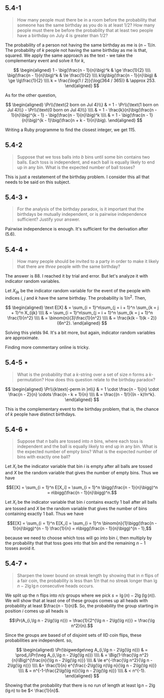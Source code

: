 ## 5.4-1

> How many people must there be in a room before the probability that someone has the same birthday as you do is at least $1 / 2$? How many people must there be before the probability that at least two people have a birthday on July 4 is greater than $1 / 2$?

The probability of a person not having the same birthday as me is $(n - 1) / n$. The probability of $k$ people not having the same birthday as me is that, squared. We apply the same approach as the text - we take the complementary event and solve it for $k$,

$$
\begin{aligned}
        1 - \big(\frac{n - 1}{n}\big)^k & \ge \frac{1}{2} \\\\
            \big(\frac{n - 1}{n}\big)^k & \le \frac{1}{2} \\\\
          k\lg\big(\frac{n - 1}{n}\big) & \ge \lg\frac{1}{2} \\\\
k = \frac{\log(1 / 2)}{\log(364 / 365)} & \approx 253.
\end{aligned}
$$

As for the other question,

$$
\begin{aligned}
\Pr\\{\text{2 born on Jul 4}\\}
    & = 1 - \Pr\\{\text{1 born on Jul 4}\\} - \Pr\\{\text{0 born on Jul 4}\\} \\\\
    & = 1 - \frac{k}{n}\big(\frac{n - 1}{n}\big)^{k - 1} - \big(\frac{n - 1}{n}\big)^k \\\\
    & = 1 - \big(\frac{n - 1}{n}\big)^{k - 1}\big(\frac{n + k - 1}{n}\big).
\end{aligned}
$$

Writing a Ruby programme to find the closest integer, we get $115$.

## 5.4-2

> Suppose that we toss balls into $b$ bins until some bin contains two balls. Each toss is independent, and each ball is equally likely to end up in any bin. What is the expected number of ball tosses?

This is just a restatement of the birthday problem. I consider this all that needs to be said on this subject.

## 5.4-3 $\star$

> For the analysis of the birthday paradox, is it important that the birthdays be mutually independent, or is pairwise independence sufficient? Justify your answer.

Pairwise independence is enough. It's sufficient for the derivation after $\text{(5.6)}$.

## 5.4-4 $\star$

> How many people should be invited to a party in order to make it likely that there are $three$ people with the same birthday?

The answer is $88$. I reached it by trial and error. But let's analyze it with indicator random variables.

Let $X_{ijk}$ be the indicator random variable for the event of the people with indices $i$, $j$ and $k$ have the same birthday. The probability is $1 / n^2$. Then,

$$
\begin{aligned}
\text E[X]
    & = \sum_{i = 1}^n\sum_{j = i + 1}^n \sum_{k = j + 1}^n X_{ijk} \\\\
    & = \sum_{i = 1}^n\sum_{j = i + 1}^n \sum_{k = j + 1}^n \frac{1}{n^2} \\\\
    & = \binom{n}{3}\frac{1}{n^2} \\\\
    & = \frac{k(k - 1)(k - 2)}{6n^2}.
\end{aligned}
$$

Solving this yields $94$. It's a bit more, but again, indicator random variables are approximate.

Finding more commentary online is tricky.

## 5.4-5 $\star$

> What is the probability that a $k$-string over a set of size $n$ forms a $k$-permutation? How does this question relate to the birthday paradox?

$$
\begin{aligned}
\Pr\\{k\text{-perm in }n\\}
    & = 1 \cdot \frac{n - 1}{n} \cdot \frac{n - 2}{n} \cdots \frac{n - k + 1}{n} \\\\
    & = \frac{(n - 1)!}{(n - k)!n^k}.
\end{aligned}
$$

This is the complementary event to the birthday problem, that is, the chance of $k$ people have distinct birthdays.

## 5.4-6 $\star$

> Suppose that $n$ balls are tossed into $n$ bins, where each toss is independent and the ball is equally likely to end up in any bin. What is the expected number of empty bins? What is the expected number of bins with exactly one ball?

Let $X_i$ be the indicator variable that bin $i$ is empty after all balls are tossed and $X$ be the random variable that gives the number of empty bins. Thus we have

$$E[X] = \sum_{i = 1}^n E[X_i] = \sum_{i = 1}^n \bigg(\frac{n - 1}{n}\bigg)^n = n\bigg(\frac{n - 1}{n}\bigg)^n.$$

Let $X_i$ be the indicator variable that bin $i$ contains exactly $1$ ball after all balls are tossed and $X$ be the random variable that gives the number of bins containing exactly $1$ ball. Thus we have

$$E[X] = \sum_{i = 1}^n E[X_i] = \sum_{i = 1}^n \binom{n}{1}\bigg(\frac{n - 1}{n}\bigg)^{n - 1} \frac{1}{n} = n\bigg(\frac{n - 1}{n}\bigg)^{n - 1},$$

because we need to choose which toss will go into bin $i$, then multiply by the probability that that toss goes into that bin and the remaining $n − 1$ tosses avoid it.

## 5.4-7 $\star$

> Sharpen the lower bound on streak length by showing that in $n$ flips of a fair coin, the probability is less than $1 / n$ that no streak longer than $\lg n - 2\lg\lg n$ consecutive heads occurs.

We split up the n flips into $n / s$ groups where we pick $s = \lg(n) - 2 \lg(\lg(n))$. We will show that at least one of these groups comes up all heads with probability at least $\frac{n - 1}{n}$. So, the probability the group starting in position $i$ comes up all heads is

$$\Pr(A_{i,\lg n - 2\lg(\lg n)}) = \frac{1}{2^{\lg n - 2\lg(\lg n)}} = \frac{\lg n^2}{n}.$$

Since the groups are based of of disjoint sets of IID coin flips, these probabilities
are independent. so,

$$
\begin{aligned}
\Pr(\bigwedge\neg A_{i,\lg n - 2\lg(\lg n)})
    & =   \prod_i\Pr(\neg A_{i,\lg n - 2\lg(\lg n)}) \\\\
    & =   \Big(1-\frac{\lg n^2}{n}\Big)^{\frac{n}{\lg n - 2\lg(\lg n)}} \\\\
    & \le e^{-\frac{\lg n^2}{\lg n - 2\lg(\lg n)}} \\\\ &= \frac{1}{n} e^{\frac{-2\lg(\lg n)\lg n}{\lg n - 2\lg(\lg n)}} \\\\
    & =   n^{-1-\frac{2\lg(\lg n)}{\lg n - 2\lg(\lg n)}} \\\\
& < n^{-1}.
\end{aligned}
$$

Showing that the probability that there is no run of length at least $\lg n - 2\lg(\lg n)$ to be $< \frac{1}{n}$.
